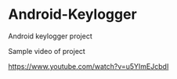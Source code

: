 # Android-Keylogger
Android keylogger project

Sample video of project

https://www.youtube.com/watch?v=u5YImEJcbdI
